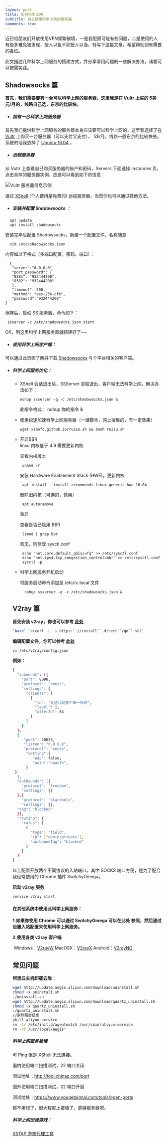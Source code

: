 ```yaml
---
layout: post
title: 如何科学上网
subtitle: 自主搭建科学上网的服务器
comments: true
---
```



近日给朋友们开放使用VPN频繁被墙，一是我配置可能有些问题，二是使用的人有些多难免被发现，授人以鱼不如授人以渔，特写下这篇文章，希望帮助到有需要的各位。



此文描述几种科学上网服务的搭建方式，并分享常用问题的一些解决办法，诸君可以按需实践。

## **Shadowsocks 篇**

**首先，我们需要要有一台可以科学上网的服务器，这里我是在 Vultr 上买的 5美元/月的，线路自己选，东京的比较快。**

[^更新]: Vultr 的服务器被墙的厉害，已换阿里云香港区 T5 突发性能实例 + 弹性公网IP（按流量收费）个人用。

* ##### 拥有一台科学上网服务器
 首先我们提供科学上网服务的服务器本身应该要可以科学上网的，这里我选择了在 [Vultr](https://www.vultr.com/?ref=7529541 "无耻的推广") 上购买一台服务器（可以支付宝支付）， 5$/月，线路一般东京的比较快些。  
系统的话我选择了 [Ubuntu 16.04](http://www.ubuntu.org.cn/download "获取 Ubunutu") 。

* ##### 远程服务器

 从 Vultr 上查看自己购买服务器的账户和密码，Servers 下面选择 Instances 页，点击具体的服务器实例，应该可以看到如下的信息：

![Vultr 服务器信息示例](/img/posts/science-internet/server-example.png "Vultr 服务器信息示例")

 通过 [XShell](https://www.netsarang.com/en/xshell/) (个人使用是免费的) 远程服务器，当然你也可以通过其他方法。

* ##### 安装并配置 Shadowsocks ：
``` shell
  apt update  
  apt install shadowsocks
```
 安装完毕后配置 Shadowsocks，新建一个配置文件，名称随意
 ``` shell
   vim /etc/shadowsocks.json
 ```
 内容如以下格式（多端口配置，密码、端口）：
 ``` shell
   {
    "server":"0.0.0.0",
    "port_password": {
    "8381": "932444208",
    "8382": "932444208"
    },
    "timeout": 300,
    "method": "aes-256-cfb",
    "password":"932444208"
 }
 ```
 保存后，启动 SS 服务器，命令如下：
  ``` shell
   ssserver -c /etc/shadowsocks.json start
  ```
OK，到这里科学上网服务器就搭建好了~~

* ##### 使用科学上网客户端：

 可以通过此页面了解并下载 [Shadowsocks](http://shadowsocks.org/en/download/clients.html) 与个平台相关的客户端。

 * ##### 科学上网服务优化：
   * XShell 会话退出后，SSServer 进程退出，客户端无法科学上网，解决办法如下：
        ``` shell
        nohup ssserver -q -c /etc/shadowsocks.json &
        ```
        此指令格式：   nohup 你的指令 &  

    * 使用锐速加速科学上网服务器（一键脚本，网上搜集的，有一定效果）
        ``` shell
        wget xiaofd.github.io/ruisu.sh && bash ruisu.sh
        ```
    * 开启BBR  
        linxu 内核低于 4.9 需要更新内核   

        查看内核版本
        ``` shell
         uname -r
        ```
        安装 Hardware Enablement Stack (HWE)，更新内核
        ``` shell
         apt install --install-recommends linux-generic-hwe-16.04
        ```
        删除旧内核（可选的，慎用）
        ``` shell
         apt autoremove
        ```
        重启

        查看是否已启用 BBR
        ``` shell
         lsmod | grep bbr
        ```
        若无，则修改 sysctl.conf
        ``` shell
         echo "net.core.default_qdisc=fq" >> /etc/sysctl.conf
         echo "net.ipv4.tcp_congestion_control=bbr" >> /etc/sysctl.conf
         sysctl -p
        ```
    * 科学上网服务开机启动  

         将服务启动命令添加至  /etc/rc.local 文件
        ``` shell
          nohup ssserver -q -c /etc/shadowsocks.json &
        ```
   
   ## **V2ray 篇**
   
   **首先安装 v2ray，你也可以参考 [此处](https://www.v2ray.com/chapter_00/install.html)**
   
   ```bash
   `bash` `<(curl -L -s https:``//install``.direct``/go``.sh)`
   ```
   
   **编辑配置文件，你可以参考 [此处](https://www.v2ray.com/chapter_02/)**
   
   ```bash
   vi /etc/v2ray/config.json
   ```
   
   **例如：**
   
   ```bash
   {
     "inbounds": [{
       "port": 8090,
       "protocol": "vmess",
       "settings": {
         "clients": [
           {
             "id": "此这儿配置个唯一标识",
             "level": 1,
             "alterId": 64
           }
         ]
       }
     },
     {
        "port": 20033,
        "listen": "0.0.0.0",
        "protocol": "socks",
         "setting":{
            "udp": false,
            "auth":"noauth",
         }
    }
     ],
     "outbounds": [{
       "protocol": "freedom",
       "settings": {}
     },{
       "protocol": "blackhole",
       "settings": {},
     "tag": "blocked"
     }],
     "routing": {
       "rules": [
         {
           "type": "field",
           "ip": ["geoip:private"],
           "outboundTag": "blocked"
         }
       ]
     }
   }
   ```
   
   以上配置开放两个不同协议的入站端口，其中 SOCKS 端口方便，是为了配合我经常使用的 Chrome 插件 SwitchyOmega。
   
   
   
   **启动 v2ray 服务**
   
   ```bash
   service v2ray start
   ```
   
   #### **在其他系统中使用此科学上网服务：**
   
   **1.如果你使用 Chrome 可以通过 SwitchyOmega  可以在此处 参照，然后通过设置入站配置来使用科学上网服务。**
   
   **2.使用各类 v2ray 客户端**
   
   ​    Windows：[V2rayW](https://github.com/Cenmrev/V2RayW)
   ​    MacOSX：[V2rayX](https://github.com/Cenmrev/V2RayX)
   ​    Android：[V2rayNG](https://github.com/2dust/v2rayNG)
   
   ## 常见问题
   
   **阿里云主机卸载云盾：**
   
   ```bash
   wget http://update.aegis.aliyun.com/download/uninstall.sh
   chmod +x uninstall.sh
   ./uninstall.sh
   wget http://update.aegis.aliyun.com/download/quartz_uninstall.sh
   chmod +x quartz_uninstall.sh
   ./quartz_uninstall.sh
   //删除残留信息
   pkill aliyun-service
   rm -fr /etc/init.d/agentwatch /usr/sbin/aliyun-service
   rm -rf /usr/local/aegis*
   ```
   
   
   
   ##### 科学上网服务被墙
   
   可 Ping 但是 XShell 无法连接。  
   
   国内使用端口扫描测试，22 端口关闭
   
      测试地址：http://tool.chinaz.com/port  
   
   国外使用端口扫描测试，22 端口开启
   
      测试地址：https://www.yougetsignal.com/tools/open-ports  
   
   那不用想了，很大程度上被墙了，更换服务器吧。
   
   ##### 科学上网加速游戏：
   
   [SSTAP 游戏代理工具](https://www.sockscap64.com/sstap-homepage-chinese-traditional/)